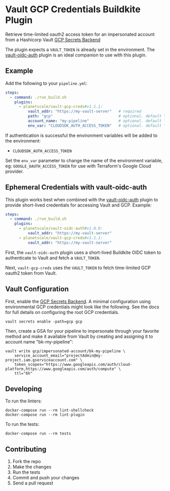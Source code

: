 # Vault GCP Credentials Buildkite Plugin

Retrieve time-limited oauth2 access token for an impersonated account from a Hashicorp Vault [GCP Secrets Backend](https://developer.hashicorp.com/vault/docs/secrets/gcp)

The plugin expects a `VAULT_TOKEN` is already set in the environment. The [vault-oidc-auth](https://github.com/planetscale/vault-oidc-auth-buildkite-plugin)
plugin is an ideal companion to use with this plugin.

## Example

Add the following to your `pipeline.yml`:

```yaml
steps:
  - command: ./run_build.sh
    plugins:
      - planetscale/vault-gcp-creds#v1.1.1:
          vault_addr: "https://my-vault-server"   # required
          path: "gcp"                             # optional. default "gcp"
          account_name: "my-pipeline"             # optional. default "bk-$BUILDKITE_PIPELINE_SLUG"
          env_var: "CLOUDSDK_AUTH_ACCESS_TOKEN"   # optional. default "CLOUDSDK_AUTH_ACCESS_TOKEN"
```

If authentication is successful the environment variables will be added to the environment:

- `CLOUDSDK_AUTH_ACCESS_TOKEN`

Set the `env_var` parameter to change the name of the environment variable, eg: `GOOGLE_OAUTH_ACCESS_TOKEN` for
use with Terraform's Google Cloud provider.

## Ephemeral Credentials with vault-oidc-auth

This plugin works best when combined with the [vault-oidc-auth](https://github.com/planetscale/vault-oidc-auth-buildkite-plugin) plugin
to provide short-lived credentials for accessing Vault and GCP. Example:

```yaml
steps:
  - command: ./run_build.sh
    plugins:
      - planetscale/vault-oidc-auth#v1.0.0:
          vault_addr: "https://my-vault-server"
      - planetscale/vault-gcp-creds#v1.1.1:
          vault_addr: "https://my-vault-server"
```

First, the `vault-oidc-auth` plugin uses a short-lived Buildkite OIDC token to authenticate
to Vault and fetch a `VAULT_TOKEN`.

Next, `vault-gcp-creds` uses the `VAULT_TOKEN` to fetch time-limited GCP oauth2 token from Vault.

## Vault Configuration

First, enable the [GCP Secrets Backend](https://developer.hashicorp.com/vault/docs/secret/gcp). A minimal
configuration using environmental GCP credentials might look like the following. See the docs for
full details on configuring the root GCP credentials.

```console
vault secrets enable -path=gcp gcp
```

Then, create a GSA for your pipeline to impersonate through your favorite method and make it available from
Vault by creating and assigning it to account name "bk-my-pipeline":

```console
vault write gcp/impersonated-account/bk-my-pipeline \
    service_account_email="projectAdmin@my-project.iam.gserviceaccount.com" \
    token_scopes="https://www.googleapis.com/auth/cloud-platform,https://www.googleapis.com/auth/compute" \
    ttl="6h"
```

## Developing

To run the linters:

```shell
docker-compose run --rm lint-shellcheck
docker-compose run --rm lint-plugin
```

To run the tests:

```shell
docker-compose run --rm tests
```

## Contributing

1. Fork the repo
2. Make the changes
3. Run the tests
4. Commit and push your changes
5. Send a pull request
